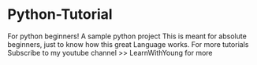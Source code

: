 # Python-Tutorial
For python beginners! A sample python project
This is meant for absolute beginners, just to know how this great Language works.
For more tutorials Subscribe to my youtube channel >> LearnWithYoung for more 
